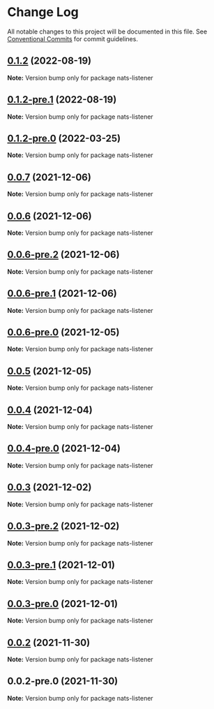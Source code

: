 # Change Log

All notable changes to this project will be documented in this file.
See [Conventional Commits](https://conventionalcommits.org) for commit guidelines.

## [0.1.2](https://github.com/Redningsselskapet/nestjs-plugins/compare/nats-listener@0.1.2-pre.1...nats-listener@0.1.2) (2022-08-19)

**Note:** Version bump only for package nats-listener





## [0.1.2-pre.1](https://github.com/Redningsselskapet/nestjs-plugins/compare/nats-listener@0.1.2-pre.0...nats-listener@0.1.2-pre.1) (2022-08-19)

**Note:** Version bump only for package nats-listener





## [0.1.2-pre.0](https://github.com/Redningsselskapet/nestjs-plugins/compare/nats-listener@0.1.1...nats-listener@0.1.2-pre.0) (2022-03-25)

**Note:** Version bump only for package nats-listener





## [0.0.7](https://github.com/Redningsselskapet/nestjs-plugins/compare/nats-listener@0.0.6...nats-listener@0.0.7) (2021-12-06)

**Note:** Version bump only for package nats-listener





## [0.0.6](https://github.com/Redningsselskapet/nestjs-plugins/compare/nats-listener@0.0.6-pre.2...nats-listener@0.0.6) (2021-12-06)

**Note:** Version bump only for package nats-listener





## [0.0.6-pre.2](https://github.com/Redningsselskapet/nestjs-plugins/compare/nats-listener@0.0.6-pre.1...nats-listener@0.0.6-pre.2) (2021-12-06)

**Note:** Version bump only for package nats-listener





## [0.0.6-pre.1](https://github.com/Redningsselskapet/nestjs-plugins/compare/nats-listener@0.0.6-pre.0...nats-listener@0.0.6-pre.1) (2021-12-06)

**Note:** Version bump only for package nats-listener





## [0.0.6-pre.0](https://github.com/Redningsselskapet/nestjs-plugins/compare/nats-listener@0.0.4-pre.0...nats-listener@0.0.6-pre.0) (2021-12-05)

**Note:** Version bump only for package nats-listener





## [0.0.5](https://github.com/Redningsselskapet/nestjs-plugins/compare/nats-listener@0.0.4...nats-listener@0.0.5) (2021-12-05)

**Note:** Version bump only for package nats-listener





## [0.0.4](https://github.com/Redningsselskapet/nestjs-plugins/compare/nats-listener@0.0.4-pre.0...nats-listener@0.0.4) (2021-12-04)

**Note:** Version bump only for package nats-listener





## [0.0.4-pre.0](https://github.com/Redningsselskapet/nestjs-plugins/compare/nats-listener@0.0.3-pre.2...nats-listener@0.0.4-pre.0) (2021-12-04)

**Note:** Version bump only for package nats-listener





## [0.0.3](https://github.com/Redningsselskapet/nestjs-plugins/compare/nats-listener@0.0.3-pre.2...nats-listener@0.0.3) (2021-12-02)

**Note:** Version bump only for package nats-listener





## [0.0.3-pre.2](https://github.com/Redningsselskapet/nestjs-plugins/compare/nats-listener@0.0.3-pre.1...nats-listener@0.0.3-pre.2) (2021-12-02)

**Note:** Version bump only for package nats-listener





## [0.0.3-pre.1](https://github.com/Redningsselskapet/nestjs-plugins/compare/nats-listener@0.0.3-pre.0...nats-listener@0.0.3-pre.1) (2021-12-01)

**Note:** Version bump only for package nats-listener





## [0.0.3-pre.0](https://github.com/Redningsselskapet/nestjs-plugins/compare/nats-listener@0.0.2-pre.1...nats-listener@0.0.3-pre.0) (2021-12-01)

**Note:** Version bump only for package nats-listener





## [0.0.2](https://github.com/Redningsselskapet/nestjs-plugins/compare/nats-listener@0.0.2-pre.0...nats-listener@0.0.2) (2021-11-30)

**Note:** Version bump only for package nats-listener





## 0.0.2-pre.0 (2021-11-30)

**Note:** Version bump only for package nats-listener
